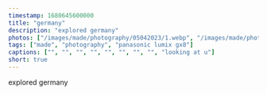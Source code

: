 ```yaml
---
timestamp: 1680645600000
title: "germany"
description: "explored germany"
photos: ["/images/made/photography/05042023/1.webp", "/images/made/photography/05042023/2.webp", "/images/made/photography/05042023/3.webp", "/images/made/photography/05042023/4.webp", "/images/made/photography/05042023/5.webp", "/images/made/photography/05042023/6.webp", "/images/made/photography/05042023/7.webp", "/images/made/photography/05042023/8.webp", "/images/made/photography/05042023/9.webp"]
tags: ["made", "photography", "panasonic lumix gx8"]
captions: ["", "", "", "", "", "", "", "", "looking at u"]
short: true
---
```

explored germany